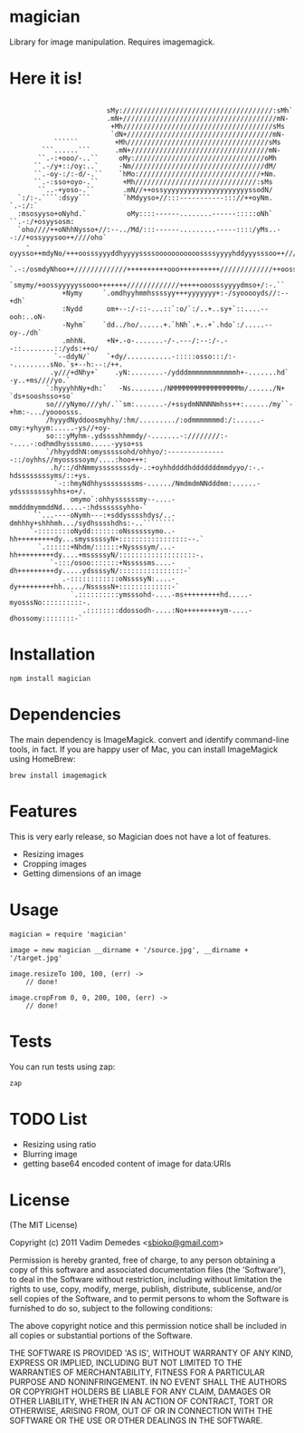 
# magician

  Library for image manipulation. Requires imagemagick.

# Here it is!

```

                        sMy://///////////////////////////////////:sMh`                                                     
                        .mN+//////////////////////////////////////mN-                                                      
                         +Mh/////////////////////////////////////sMs                                                       
                         `dN+////////////////////////////////////mN-                                                       
           ``````         +Mh///////////////////////////////////sMs                                                        
        ```......```      .mN+//////////////////////////////////mN-                                                        
       ``.-:+ooo/-..``     oMy:////////////////////////////////oMh                                                         
      ``.-/y+::/oy:..`     -Nm/////////////////////////////////dM/                                                         
      ``.-oy-:/:-d/-.``    `hMo://////////////////////////////+Nm.                                                         
      ``.-:sso+oyo-.``      +Mh//////////////////////////////:sMs                                                          
       ``..-+yoso-.``       .mN//++ossyyyyyyyyyyyyyyyyyyyyyssodN/                                                          
  `:/:-.````:dsyy```        `hMdyyso+//:::-----------::://++oyNm.                   `.-:/:`                                
  :msosyyso+oNyhd.`          oMy::::------........------:::::oNh`          ``.-:/+osyysosm:                                
  `oho////++oNhhNysso+//:--../Md/:::------.........-----::::/yMs..--://+ossyyysoo++////oho`                                
    -oyysso++mdyNo/+++oosssyyyddhyyyyssssooooooooooossssyyyyhddyyysssoo++////////+ossyyo-                                  
      `.-:/osmdyNhoo++/////////////++++++++++ooo++++++++++/////////////++oossyysso/:-.`                                    
            `smymy/+oossyyyyyssooo+++++++/////////////+++++ooosssyyyydmso+/:-.``                                           
             +Nymy     `.omdhyyhmmhssssyy+++yyyyyyy+:-/syooooyds//:--+dh`                                                  
             :Nydd      om+--:/-::-...::`:o/`:/..+..sy+`::....--ooh:..oN-                                                  
             -Nyhm`    `dd../ho/......+.`hNh`.+..+`.hdo`:/.....--oy-./dh`                                                  
             .mhhN.     +N+.-o-.......-/-.---/:--:/-.--::........::/yds:++o/                                               
           `--ddyN/`    `+dy/...........-:::::osso:::/:--.........sNo.`s+--h:--:/++.                                       
          .y///+dNhy+`    .yN:........-/ydddmmmmmmmmmmmmh+-.......hd`  -y..+ms////yo.`                                     
         `:hyyyhhNy+dh:`   -Ns......../NMMMMMMMMMMMMMMMMMm/....../N+   `ds+sooshsso+so`                                    
         so///yNymo///yh/.``sm:.......-/+ssydmNNNNNmhss++:....../my``-+hm:-.../yoooosss.                                   
         /hyyydNyddoosmyhhy/:hm/........./:odmmmmmmmd:/:......-omy:+yhyym:.....-ys//+oy-                                   
         so:::yMyhm-.ydsssshhmmdy/-.......-:////////:--....-:odhmdhyssssmo.....-yyso+ss                                    
         `/hhyyddhN:omysssssohd/ohhyo/:---------------::/oyhhs//myossssoym/....:hoo+++:                                    
          .h/::/dhNmmyssssssssdy-.:+oyhhddddhdddddddmmdyyo/:-.-hdssssssssyms/::+ys.                                        
           `-::hmyNdhhyssssssssms-....../NmdmdmNNdddmm:......-ydssssssssyhhs+o+/.                                          
               omymo`:ohhyssssssmy--....-mmdddmymmddNd.....-:hdssssssyhho-`                                                
      ``...----oNymh---:+sddysssshdys/..-dmhhhy+shhhmh.../sydhsssshdhs:-..````````                                         
     `-::::::::oNydd:::::::oNssssssymo..-hh+++++++++dy...smysssssyN+:::::::::::::::::--.`                                  
       `.::::::+Nhdm/::::::+Nyssssym/...-hh+++++++++dy....+msssssyN/:::::::::::::::::::-.                                  
          `-:::/osoo:::::::+Nsssssms....-dh+++++++++dy.....ydssssyN/::::::::::::::::-`                                     
             .-::::::::::::oNssssyN:....-dy+++++++++hh...../NsssssN+:::::::::::::-`                                        
               `.::::::::::ymsssohd-....-ms+++++++++hd.....-myosssNo::::::::::-.                                           
                  .::::::::ddossodh-....:No+++++++++ym-....-dhossomy::::::::-`

```


# Installation

```npm install magician```

# Dependencies

The main dependency is ImageMagick. convert and identify command-line tools, in fact. If you are happy user of Mac, you can install ImageMagick using HomeBrew:

```brew install imagemagick```

# Features

This is very early release, so Magician does not have a lot of features.

* Resizing images
* Cropping images
* Getting dimensions of an image

# Usage

```
magician = require 'magician'

image = new magician __dirname + '/source.jpg', __dirname + '/target.jpg'

image.resizeTo 100, 100, (err) ->
	// done!
	
image.cropFrom 0, 0, 200, 100, (err) ->
	// done!

```

# Tests

You can run tests using zap:

```
zap
```

# TODO List

* Resizing using ratio
* Blurring image
* getting base64 encoded content of image for data:URIs

# License 

(The MIT License)

Copyright (c) 2011 Vadim Demedes &lt;sbioko@gmail.com&gt;

Permission is hereby granted, free of charge, to any person obtaining
a copy of this software and associated documentation files (the
'Software'), to deal in the Software without restriction, including
without limitation the rights to use, copy, modify, merge, publish,
distribute, sublicense, and/or sell copies of the Software, and to
permit persons to whom the Software is furnished to do so, subject to
the following conditions:

The above copyright notice and this permission notice shall be
included in all copies or substantial portions of the Software.

THE SOFTWARE IS PROVIDED 'AS IS', WITHOUT WARRANTY OF ANY KIND,
EXPRESS OR IMPLIED, INCLUDING BUT NOT LIMITED TO THE WARRANTIES OF
MERCHANTABILITY, FITNESS FOR A PARTICULAR PURPOSE AND NONINFRINGEMENT.
IN NO EVENT SHALL THE AUTHORS OR COPYRIGHT HOLDERS BE LIABLE FOR ANY
CLAIM, DAMAGES OR OTHER LIABILITY, WHETHER IN AN ACTION OF CONTRACT,
TORT OR OTHERWISE, ARISING FROM, OUT OF OR IN CONNECTION WITH THE
SOFTWARE OR THE USE OR OTHER DEALINGS IN THE SOFTWARE.